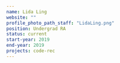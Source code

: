```yaml
---
name: Lida Ling
website: ""
profile_photo_path_staff: "LidaLing.png"
position: Undergrad RA
status: current
start-year: 2019
end-year: 2019
projects: code-rec
---
```

